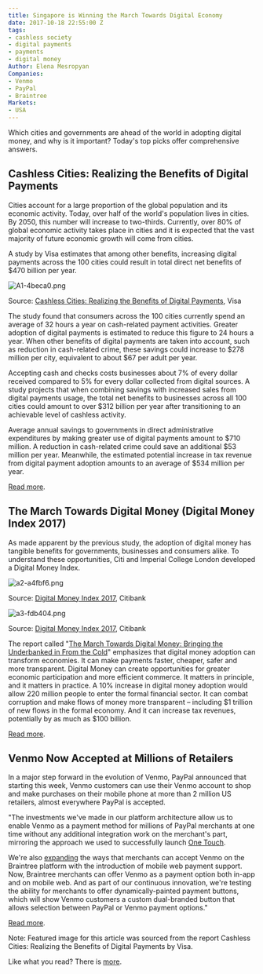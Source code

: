 ```yaml
---
title: Singapore is Winning the March Towards Digital Economy
date: 2017-10-18 22:55:00 Z
tags:
- cashless society
- digital payments
- payments
- digital money
Author: Elena Mesropyan
Companies:
- Venmo
- PayPal
- Braintree
Markets:
- USA
---
```


Which cities and governments are ahead of the world in adopting digital money, and why is it important? Today's top picks offer comprehensive answers.

## Cashless Cities: Realizing the Benefits of Digital Payments

Cities account for a large proportion of the global population and its economic activity. Today, over half of the world's population lives in cities. By 2050, this number will increase to two-thirds. Currently, over 80% of global economic activity takes place in cities and it is expected that the vast majority of future economic growth will come from cities.

A study by Visa estimates that among other benefits, increasing digital payments across the 100 cities could result in total direct net benefits of $470 billion per year.

![A1-4beca0.png](/uploads/A1-4beca0.png)

Source: [Cashless Cities: Realizing the Benefits of Digital Payments](https://usa.visa.com/dam/VCOM/global/visa-everywhere/documents/visa-cashless-cities-report.pdf?utm_content=buffer53211&utm_medium=social&utm_source=linkedin.com&utm_campaign=buffer), Visa

The study found that consumers across the 100 cities currently spend an average of 32 hours a year on cash-related payment activities. Greater adoption of digital payments is estimated to reduce this figure to 24 hours a year. When other benefits of digital payments are taken into account, such as reduction in cash-related crime, these savings could increase to $278 million per city, equivalent to about $67 per adult per year.

Accepting cash and checks costs businesses about 7% of every dollar received compared to 5% for every dollar collected from digital sources. A study projects that when combining savings with increased sales from digital payments usage, the total net benefits to businesses across all 100 cities could amount to over $312 billion per year after transitioning to an achievable level of cashless activity.

Average annual savings to governments in direct administrative expenditures by making greater use of digital payments amount to $710 million. A reduction in cash-related crime could save an additional $53 million per year. Meanwhile, the estimated potential increase in tax revenue from digital payment adoption amounts to an average of $534 million per year.

[Read more](https://usa.visa.com/dam/VCOM/global/visa-everywhere/documents/visa-cashless-cities-report.pdf?utm_content=buffer53211&utm_medium=social&utm_source=linkedin.com&utm_campaign=buffer).

## The March Towards Digital Money (Digital Money Index 2017)

As made apparent by the previous study, the adoption of digital money has tangible benefits for governments, businesses and consumers alike. To understand these opportunities, Citi and Imperial College London developed a Digital Money Index.

![a2-a4fbf6.png](/uploads/a2-a4fbf6.png)

Source: [Digital Money Index 2017](https://www.citibank.com/icg/sa/digital_symposium/digital_money_index/?linkId=35892590), Citibank

![a3-fdb404.png](/uploads/a3-fdb404.png)

Source: [Digital Money Index 2017](https://www.citibank.com/icg/sa/digital_symposium/digital_money_index/?linkId=35892590), Citibank

The report called "[The March Towards Digital Money: Bringing the Underbanked in From the Cold](https://www.citibank.com/icg/sa/digital_symposium/digital_money_index/pdf/DMI_report_2017.pdf)" emphasizes that digital money adoption can transform economies. It can make payments faster, cheaper, safer and more transparent. Digital Money can create opportunities for greater economic participation and more efficient commerce. It matters in principle, and it matters in practice. A 10% increase in digital money adoption would allow 220 million people to enter the formal financial sector. It can combat corruption and make flows of money more transparent – including $1 trillion of new flows in the formal economy. And it can increase tax revenues, potentially by as much as $100 billion.

[Read more](https://www.citibank.com/icg/sa/digital_symposium/digital_money_index/?linkId=35892590).

## Venmo Now Accepted at Millions of Retailers

In a major step forward in the evolution of Venmo, PayPal announced that starting this week, Venmo customers can use their Venmo account to shop and make purchases on their mobile phone at more than 2 million US retailers, almost everywhere PayPal is accepted.

"The investments we've made in our platform architecture allow us to enable Venmo as a payment method for millions of PayPal merchants at one time without any additional integration work on the merchant's part, mirroring the approach we used to successfully launch [One Touch](https://www.paypal.com/stories/us/paypal-mobile-leadership-extends).

We're also [expanding](http://braintreepayments.com/blog/expanding-venmos-commerce-offerings) the ways that merchants can accept Venmo on the Braintree platform with the introduction of mobile web payment support. Now, Braintree merchants can offer Venmo as a payment option both in-app and on mobile web. And as part of our continuous innovation, we're testing the ability for merchants to offer dynamically-painted payment buttons, which will show Venmo customers a custom dual-branded button that allows selection between PayPal or Venmo payment options."

[Read more](https://www.paypal.com/stories/us/venmo-now-accepted-at-millions-of-retailers).

Note: Featured image for this article was sourced from the report Cashless Cities: Realizing the Benefits of Digital Payments by Visa.

Like what you read? There is [more](https://letstalkpayments.com/?s=curated).